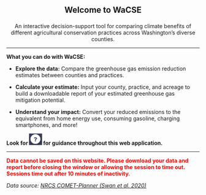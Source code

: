 
<center>
<h2>

Welcome to WaCSE

</center>
</h2>
<center>

An interactive decision-support tool for comparing climate benefits of
different agricultural conservation practices across Washington’s
diverse counties.

</center>
<hr>

**What you can do with WaCSE:**

-   **Explore the data:** Compare the greenhouse gas emission reduction
    estimates between counties and practices.

-   **Calculate your estimate:** Input your county, practice, and
    acreage to build a downloadable report of your estimated greenhouse
    gas mitigation potential.

-   **Understand your impact:** Convert your reduced emissions to the
    equivalent from home energy use, consuming gasoline, charging
    smartphones, and more!

**Look for
<img src="img/question.png" height="30" alt="Question mark icon" /> for
guidance throughout this web application.**

------------------------------------------------------------------------

<span style="color: red;"><b>Data cannot be saved on this website.
Please download your data and report before closing the window or
allowing the session to time out. Sessions time out after 10 minutes of
inactivity.</b></span>

*Data source: <a href="http://comet-planner.com/" target="_blank">NRCS
COMET-Planner (Swan et al. 2020) </a>*
